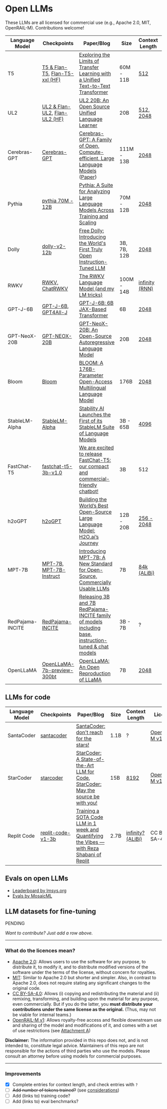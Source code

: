 # Open LLMs

These LLMs are all licensed for commercial use (e.g., Apache 2.0, MIT, OpenRAIL-M). Contributions welcome!

| Language Model | Checkpoints | Paper/Blog | Size | Context Length | Licence |
| --- | --- | --- | --- | --- | --- |
| T5           | [T5 & Flan-T5](https://github.com/google-research/t5x/blob/main/docs/models.md#flan-t5-checkpoints), [Flan-T5-xxl (HF)](https://huggingface.co/google/flan-t5-xxl)      | [Exploring the Limits of Transfer Learning with a Unified Text-to-Text Transformer](https://github.com/google-research/text-to-text-transfer-transformer#released-model-checkpoints) | 60M - 11B       | [512](https://discuss.huggingface.co/t/does-t5-truncate-input-longer-than-512-internally/3602) | Apache 2.0         |
| UL2          | [UL2 & Flan-UL2](https://github.com/google-research/google-research/tree/master/ul2#checkpoints), [Flan-UL2 (HF)](https://huggingface.co/google/flan-ul2)          | [UL2 20B: An Open Source Unified Language Learner](https://ai.googleblog.com/2022/10/ul2-20b-open-source-unified-language.html)                                                       | 20B             | [512, 2048](https://huggingface.co/google/flan-ul2#tldr) | Apache 2.0         |
| Cerebras-GPT | [Cerebras-GPT](https://huggingface.co/cerebras)                                           | [Cerebras-GPT: A Family of Open, Compute-efficient, Large Language Models](https://www.cerebras.net/blog/cerebras-gpt-a-family-of-open-compute-efficient-large-language-models/) ([Paper](https://arxiv.org/abs/2304.03208)) | 111M - 13B      | [2048](https://huggingface.co/cerebras/Cerebras-GPT-13B#model-details) | Apache 2.0         |
| Pythia       | [pythia 70M - 12B](https://github.com/EleutherAI/pythia)                                   | [Pythia: A Suite for Analyzing Large Language Models Across Training and Scaling](https://arxiv.org/abs/2304.01373)                                                                    | 70M - 12B       | [2048](https://arxiv.org/pdf/2304.01373.pdf) | Apache 2.0         |
| Dolly        | [dolly-v2-12b](https://huggingface.co/databricks/dolly-v2-12b)                            | [Free Dolly: Introducing the World's First Truly Open Instruction-Tuned LLM](https://www.databricks.com/blog/2023/04/12/dolly-first-open-commercially-viable-instruction-tuned-llm)             | 3B, 7B, 12B     | [2048](https://github.com/databrickslabs/dolly#dolly) | MIT                |
| RWKV         | [RWKV, ChatRWKV](https://github.com/BlinkDL/RWKV-LM#rwkv-parallelizable-rnn-with-transformer-level-llm-performance-pronounced-as-rwakuv-from-4-major-params-r-w-k-v) | [The RWKV Language Model (and my LM tricks)](https://github.com/BlinkDL/RWKV-LM)                                           | 100M - 14B      | [infinity (RNN)](https://github.com/BlinkDL/RWKV-LM#rwkv-parallelizable-rnn-with-transformer-level-llm-performance-pronounced-as-rwakuv-from-4-major-params-r-w-k-v) | Apache 2.0         |
| GPT-J-6B | [GPT-J-6B](https://github.com/kingoflolz/mesh-transformer-jax/#gpt-j-6b), [GPT4All-J](https://github.com/nomic-ai/gpt4all#raw-model) | [GPT-J-6B: 6B JAX-Based Transformer](https://arankomatsuzaki.wordpress.com/2021/06/04/gpt-j/) | 6B | [2048](https://github.com/kingoflolz/mesh-transformer-jax/#gpt-j-6b) | Apache 2.0 |
| GPT-NeoX-20B | [GPT-NEOX-20B](https://huggingface.co/EleutherAI/gpt-neox-20b) | [GPT-NeoX-20B: An Open-Source Autoregressive Language Model](https://arxiv.org/abs/2304.04165) | 20B | [2048](https://huggingface.co/EleutherAI/gpt-neox-20b) | Apache 2.0 |
| Bloom | [Bloom](https://huggingface.co/bigscience/bloom) | [BLOOM: A 176B-Parameter Open-Access Multilingual Language Model](https://arxiv.org/abs/2211.05100) | 176B | [2048](https://huggingface.co/bigscience/bloom) |  [OpenRAIL-M v1](https://huggingface.co/spaces/bigcode/bigcode-model-license-agreement) |
| StableLM-Alpha | [StableLM-Alpha](https://github.com/Stability-AI/StableLM#stablelm-alpha) | [Stability AI Launches the First of its StableLM Suite of Language Models](https://stability.ai/blog/stability-ai-launches-the-first-of-its-stablelm-suite-of-language-models) | 3B - 65B | [4096](https://github.com/Stability-AI/StableLM#stablelm-alpha) | CC BY-SA-4.0 |
| FastChat-T5 | [fastchat-t5-3b-v1.0](https://huggingface.co/lmsys/fastchat-t5-3b-v1.0) | [We are excited to release FastChat-T5: our compact and commercial-friendly chatbot!](https://twitter.com/lmsysorg/status/1652037026705985537?s=20) | 3B | 512 | Apache 2.0 |
| h2oGPT | [h2oGPT](https://github.com/h2oai/h2ogpt) | [Building the World’s Best Open-Source Large Language Model: H2O.ai’s Journey](https://h2o.ai/blog/building-the-worlds-best-open-source-large-language-model-h2o-ais-journey/) | 12B - 20B | [256 - 2048](https://huggingface.co/h2oai) | Apache 2.0 |
| MPT-7B | [MPT-7B](https://huggingface.co/mosaicml/mpt-7b), [MPT-7B-Instruct](https://huggingface.co/mosaicml/mpt-7b-instruct) | [Introducing MPT-7B: A New Standard for Open-Source, Commercially Usable LLMs](https://www.mosaicml.com/blog/mpt-7b) | 7B | [84k (ALiBi)](https://huggingface.co/mosaicml/mpt-7b#how-is-this-model-different) | Apache 2.0, CC BY-SA-3.0 |
| RedPajama-INCITE | [RedPajama-INCITE](https://huggingface.co/togethercomputer) | [Releasing 3B and 7B RedPajama-INCITE family of models including base, instruction-tuned & chat models](https://www.together.xyz/blog/redpajama-models-v1) | 3B - 7B | ? | Apache 2.0 |
| OpenLLaMA | [OpenLLaMA-7b-preview-300bt](https://huggingface.co/openlm-research/open_llama_7b_preview_300bt) | [OpenLLaMA: An Open Reproduction of LLaMA](https://github.com/openlm-research/open_llama) | 7B | [2048](https://huggingface.co/h2oai) | Apache 2.0 |


## LLMs for code  

| Language Model | Checkpoints | Paper/Blog | Size | Context Length | Licence |
| --- | --- | --- | --- | --- | --- |
| SantaCoder | [santacoder](https://huggingface.co/bigcode/santacoder) |[SantaCoder: don't reach for the stars!](https://arxiv.org/abs/2301.03988) | 1.1B | ? | [OpenRAIL-M v1](https://huggingface.co/spaces/bigcode/) |
| StarCoder | [starcoder](https://huggingface.co/bigcode/starcoder) | [StarCoder: A State-of-the-Art LLM for Code](https://huggingface.co/blog/starcoder), [StarCoder: May the source be with you!](https://drive.google.com/file/d/1cN-b9GnWtHzQRoE7M7gAEyivY0kl4BYs/view) | 15B | [8192](https://huggingface.co/bigcode/starcoder#model-summary) | [OpenRAIL-M v1](https://huggingface.co/spaces/bigcode/bigcode-model-license-agreement) |
| Replit Code | [replit-code-v1-3b](https://huggingface.co/replit/replit-code-v1-3b) | [Training a SOTA Code LLM in 1 week and Quantifying the Vibes — with Reza Shabani of Replit](https://www.latent.space/p/reza-shabani#details) | 2.7B | [infinity? (ALiBi)](https://huggingface.co/replit/replit-code-v1-3b#model-description) | CC BY-SA-4.0 |

## Evals on open LLMs

- [Leaderboard by lmsys.org](https://chat.lmsys.org/?leaderboard)
- [Evals by MosaicML](https://twitter.com/jefrankle/status/1654631746506301441)

## LLM datasets for fine-tuning

PENDING

_Want to contribute? Just add a row above._

---

### What do the licences mean?

- [Apache 2.0](https://en.wikipedia.org/wiki/Apache_License): Allows users to use the software for any purpose, to distribute it, to modify it, and to distribute modified versions of the software under the terms of the license, without concern for royalties.
- [MIT](https://en.wikipedia.org/wiki/MIT_License): Similar to Apache 2.0 but shorter and simpler. Also, in contrast to Apache 2.0, does not require stating any significant changes to the original code.
- [CC BY-SA-4.0](https://creativecommons.org/licenses/by-sa/4.0/): Allows (i) copying and redistributing the material and (ii) remixing, transforming, and building upon the material
for any purpose, even commercially. But if you do the latter, you **must distribute your contributions under the same license as the original.** (Thus, may not be viable for internal teams.)
- [OpenRAIL-M v1](https://www.bigcode-project.org/docs/pages/model-license/): Allows royalty-free access and flexible downstream use and sharing of the model and modifications of it, and comes with a set of use restrictions (see [Attachment A](https://huggingface.co/spaces/bigcode/bigcode-model-license-agreement))

**Disclaimer:** The information provided in this repo does not, and is not intended to, constitute legal advice. Maintainers of this repo are not responsible for the actions of third parties who use the models. Please consult an attorney before using models for commercial purposes.

---

### Improvements

- [x] Complete entries for context length, and check entries with `?`
- [ ] ~~Add number of tokens trained?~~ (see [considerations](https://github.com/eugeneyan/open-llms/issues/7))
- [ ] Add (links to) training code?
- [ ] Add (links to) eval benchmarks?
